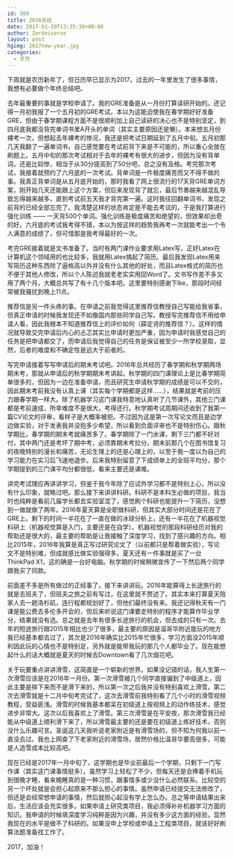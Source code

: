 ```yaml
---
id: 389
title: 2016总结
date: 2017-01-20T13:35:39+00:00
author: ZerUniverse
layout: post
hgimg: 2017new-year.jpg
categories:
  - 岁月
---
```

下周就是农历新年了，但日历早已显示为2017。过去的一年里发生了很多事情，我想有必要做个年终总结吧。

去年最重要的事就是学校申请了。我的GRE准备是从一月份打算读研开始的。还记得一月初我报了一个五月初的GRE考试，本以为这能迫使我在春学期好好准备GRE，但由于春学期课程方面不是很顺利加上自己读研的决心也不是特别坚定，到四月底我都没背完单词书里A开头的单词（其实主要原因还是懒）。本来想五月份裸考一次<!--more-->，但想起去年裸考的惨况，我还是把考试日期延到了五月中旬。五月初那几天我翻了一遍单词书，自己感觉要在考试前背下来是不可能的，所以重心全放在刷题上。五月中旬的那次考试相对于去年的裸考有很大的进步，但因为没有背单词，还是比较惨，相当于从30分提高到了50分吧，总之没有及格。考完那次考试，我接着就预约了六月底的一次考试。背单词是一件极度痛苦而又不得不做的事。我真正背单词是从五月底开始的，那时我看了网上很流行的17天背GRE单词方案，刚开始几天还能跟上这个方案，但后来发现背了就忘，最后节奏越来越混乱导致忘得越来越多，直到考试前五天我才背完第一遍。这时我往回翻单词书，发现之前背的已经全部忘完了。我清楚这样的状态肯定是不能去考试的，于是我打算进行强化训练 —— 一天背500个单词。强化训练是极度痛苦和绝望的，但效果却出奇的好。六月底的考试我考得不错，本以为按这样的趋势我再考一次就能考出一个令人满意的成绩了，但可惜那是我考得最好的一次。

考完GRE接着就是文书准备了。当时有两门课作业要求用Latex写，正好Latex在计算机这个领域用的也比较多，我就用Latex搞起了简历。最后我发现Latex用来写简历这种东西除了逼格高以外并没有什么其他的好处，而且Latex格式的简历也不便于其他人修改，所以个人陈述我就老老实实用回Word了。文书写作差不多又用了两个月，大概总共写了有十几个版本吧。这里要特别感谢下Ike，那段时间经常被我骚扰到晚上11点。

推荐信是另一件头疼的事。在申请之前我觉得这里推荐信教授自己写能给我省事，但真正申请的时候我发现还不如像国内那些同学自己写。教授写完推荐信不用给申请人看，因此我根本不知道推荐信上的评价如何（薛定谔的推荐信？）。这样的情况就导致交完申请后内心的忐忑其实比申请时更加严重，因为申请时我感觉自己的任务是把申请都交了，而申请后我觉得自己的任务是保证被至少一所学校录取，显然，后者的难度和不确定性是远大于前者的。

写完申请接着写写申请后的期末考试吧。2016年总共经历了春学期和秋学期两场期末考，那就从申请后的秋学期期末考讲起。秋学期的四门课理论上是比春学期简单很多的，但因为一边在准备申请，而且研究生申请秋学期的成绩是可以不交的，因此期末考前我没有认真上课（其实每个学期都是这样&#8230;&#8230;），结果就是考前的压力跟春学期一样大。除了机器学习这门课我特意地认真听了几节课外，其他三门课都是考前速成，所幸难度不是很大，考得还行。秋学期考试周期间还收到了我第一篇CV论文的评审，看样子是大概率被拒。不过因为这是第一次写论文而且是边学边做实验，对于发表我并没抱多少希望，所以看到负面评审也不是特别伤心。跟秋学期比，春学期的期末考就痛苦多了。春学期除了一门水课，剩下三门都不好对付，其中两门还是考坏了期中考，必须靠期末考拉分。期末前那几个在图书馆复习的夜晚特别的漫长和痛苦，无论生理上的还是心理上的，以至于我一度以为自己的学习能力在实习后飞速地退步。后来我特别留意了下成绩单上的全班平均分，那个学期提到的三门课平均分都很低，看来主要还是课难。

讲完考试理应再讲讲学习，但鉴于我今年除了应试外学习都不是特别上心，所以没有什么印象，就略过吧。那么接下来讲讲科研。科研不是本科生必做的项目，我当时也纯粹是看前几届学长都去实验室混了，感觉刷个科研也能提升一下简历，没想到一做就做了两年。2016年夏天算是全职做科研，但其实大部分时间还是花在了GRE上。剩下的时间一半花在了一直在做的冰球分析上，还有一半花在了机器视觉科研上（机器视觉算是入门，主要还是在自学）。机器视觉的那段科研经历对我的帮助还是很大的，最主要的帮助是让我接触了深度学习，找到了感兴趣的方向。相比2015年，2016年我算是真正写过研究论文了（以前都只是帮着做实验），写论文不是特别难，但成就感比做实验强得多。夏天还有一件事就是买了一台ThinkPad X1，这的确是一台好电脑。秋学期的时候稍微宣传了一下然后两个同学跟我买了同款。

前面差不多是所有做过的正经事了，接下来讲讲玩。2016年能算得上长途旅行的就是去班夫了，但班夫之旅之前有写过，在这里就不赘述了。其实本来打算夏天陪家人去一趟洛杉矶，连行程都规划好了，但他们最终没有来。我还记得秋天有一门课是能公费去多伦多开会的，但后来听说这门课要走特别的程序才能算作毕业学分，结果就没有选。总之就是去年有很多长途旅行的机会，但去成的只有一次。去年的短途旅行跟2015年相比也少了很多，最主要的原因是温哥华附近能玩的地方我已经基本都去过了，其次是2016年确实比2015年忙很多，学习方面没2015年顺利因此玩的心情也不是特别足，另外就是能带我玩的那几个人都毕业了。现在能想起什么的话大概就是夏天的时候去Downtown看了几次烟花吧。

关于玩要重点讲讲滑雪，这简直是一个崭新的世界。如果没记错的话，我人生第一次滑雪应该是在2016年一月份。第一次滑雪被几个同学直接骗到了中级道上，因此主要是摔下来而不是滑下来的，所以第一次之后我并没有特别喜欢上滑雪。第二次去滑雪就是十二月中旬考完试了，这次去滑雪前我特别看了几个小时的滑雪视频教程，受益匪浅。滑雪的时候我基本都呆在初级道上按视频上的动作练技术，感觉进步非常大。这次以后我喜欢上了滑雪。第三次滑雪是在平安夜，那次滑雪我已经能从中级道上顺利滑下来了，所以滑雪最主要的还是要在初级道上练好技术，否则没什么乐趣可言。圣诞这几天我听说老家附近是有滑雪场的，但不知为何我以前一直没去过。我也上网查了下老家附近的滑雪场，居然价格比温哥华要高很多，可能是人造雪成本比较高吧。

现在已经是2017年一月中旬了，这学期也是毕业前最后一个学期，只剩下一门写作课（其实这门课事情挺多）。虽然学习上轻松了不少，但每天还是会捧着手机玩到很晚才睡，看来晚睡真的是一种习惯，跟事情多或少没什么必然联系。比较空的另一个坏处就是会担心起原来不那么担心的事情。虽然申请已经提交无法修改了，但还是会经常想申请的事情，然后就担心起没有学上怎么办。总之等申请结果出来后，生活应该会充实很多。如果申请上研究类项目，我必须得补补机器学习方面的知识。我申请的时候填深度学习纯粹是因为兴趣，并没有多少这方面的经验，显然我现在的水平是做不了科研的。如果没申上学校或申请上工程类项目，就该好好刷算法题准备找工作了。

2017，加油！